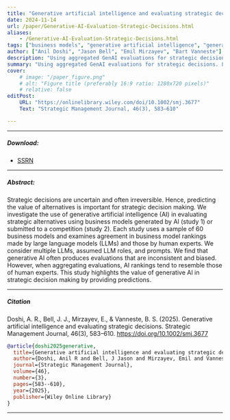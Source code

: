 ```yaml
---
title: "Generative artificial intelligence and evaluating strategic decisions" 
date: 2024-11-14
url: /paper/Generative-AI-Evaluation-Strategic-Decisions.html
aliases: 
    - /Generative-AI-Evaluation-Strategic-Decisions.html
tags: ["business models", "generative artificial intelligence", "generative AI", "large language models", "LLMs", "strategic decision making", "strategic decisions"]
author: ["Anil Doshi", "Jason Bell", "Emil Mirzayev", "Bart Vanneste"]
description: "Using aggregated GenAI evaluations for strategic decisions. LLM rankings align with experts when combined, aiding business model assessment." 
summary: "Using aggregated GenAI evaluations for strategic decisions. LLM rankings align with experts when combined, aiding business model assessment."
cover:
    # image: "/paper_figure.png"
    # alt: "Figure title (preferably 16:9 ratio: 1280x720 pixels)"
    # relative: false
editPost:
    URL: "https://onlinelibrary.wiley.com/doi/10.1002/smj.3677"
    Text: "Strategic Management Journal, 46(3), 583–610"

---
```


---

##### Download:

- [SSRN](https://papers.ssrn.com/sol3/papers.cfm?abstract_id=4714776)
<!-- - [Online appendix](appendix.pdf)
- [Code and data](https://github.com/paper_repo) -->

---

##### Abstract:

Strategic decisions are uncertain and often irreversible. Hence, predicting the value of alternatives is important for strategic decision making. We investigate the use of generative artificial intelligence (AI) in evaluating strategic alternatives using business models generated by AI (study 1) or submitted to a competition (study 2). Each study uses a sample of 60 business models and examines agreement in business model rankings made by large language models (LLMs) and those by human experts. We consider multiple LLMs, assumed LLM roles, and prompts. We find that generative AI often produces evaluations that are inconsistent and biased. However, when aggregating evaluations, AI rankings tend to resemble those of human experts. This study highlights the value of generative AI in strategic decision making by providing predictions.

---

<!-- ##### Figure X:  Figure title

![](figurex.png)

--- -->

##### Citation

Doshi, A. R., Bell, J. J., Mirzayev, E., & Vanneste, B. S. (2025). Generative artificial intelligence and evaluating strategic decisions. Strategic Management Journal, 46(3), 583–610. https://doi.org/10.1002/smj.3677

```BibTeX
@article{doshi2025generative,
  title={Generative artificial intelligence and evaluating strategic decisions},
  author={Doshi, Anil R and Bell, J Jason and Mirzayev, Emil and Vanneste, Bart S},
  journal={Strategic Management Journal},
  volume={46},
  number={3},
  pages={583--610},
  year={2025},
  publisher={Wiley Online Library}
}
```

---

<!-- ##### Related material

+ [Presentation slides](presentation.pdf) -->